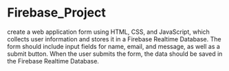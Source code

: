 # Firebase_Project
create a web application form using HTML, CSS, and JavaScript, which collects user information and stores it in a Firebase Realtime Database. The form should include input fields for name, email, and message, as well as a submit button. When the user submits the form, the data should be saved in the Firebase Realtime Database. 
